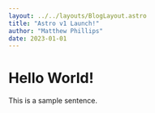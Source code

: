 ```yaml
---
layout: ../../layouts/BlogLayout.astro
title: "Astro v1 Launch!"
author: "Matthew Phillips"
date: 2023-01-01
---
```


# Hello World!

This is a sample sentence.
